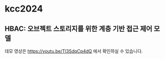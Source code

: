 # kcc2024
## HBAC: 오브젝트 스토리지를 위한 계층 기반 접근 제어 모델

데모 영상은
https://youtu.be/Tl3SdqCp4dQ
에서 확인하실 수 있습니다.
